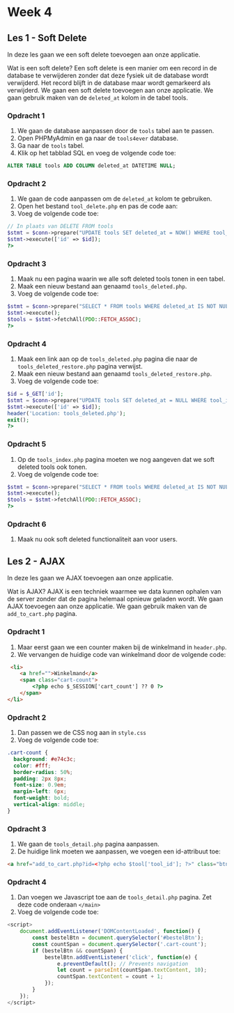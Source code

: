 # Week 4


## Les 1 - Soft Delete

In deze les gaan we een soft delete toevoegen aan onze applicatie.

Wat is een soft delete?
Een soft delete is een manier om een record in de database te verwijderen zonder dat deze fysiek uit de database wordt verwijderd.
Het record blijft in de database maar wordt gemarkeerd als verwijderd.
We gaan een soft delete toevoegen aan onze applicatie.
We gaan gebruik maken van de `deleted_at` kolom in de tabel tools.


### Opdracht 1

1. We gaan de database aanpassen door de `tools` tabel aan te passen.
2. Open PHPMyAdmin en ga naar de `tools4ever` database.
3. Ga naar de `tools` tabel.
4. Klik op het tabblad SQL en voeg de volgende code toe:

```sql
ALTER TABLE tools ADD COLUMN deleted_at DATETIME NULL;
```

### Opdracht 2

1. We gaan de code aanpassen om de `deleted_at` kolom te gebruiken.
2. Open het bestand `tool_delete.php` en pas de code aan:
3. Voeg de volgende code toe:

```php
// In plaats van DELETE FROM tools
$stmt = $conn->prepare("UPDATE tools SET deleted_at = NOW() WHERE tool_id = :id");
$stmt->execute(['id' => $id]);
?>
```

### Opdracht 3

1. Maak nu een pagina waarin we alle soft deleted tools tonen in een tabel.
2. Maak een nieuw bestand aan genaamd `tools_deleted.php`.
3. Voeg de volgende code toe:

```php
$stmt = $conn->prepare("SELECT * FROM tools WHERE deleted_at IS NOT NULL");
$stmt->execute();
$tools = $stmt->fetchAll(PDO::FETCH_ASSOC);
?>
```

### Opdracht 4

1. Maak een link aan op de `tools_deleted.php` pagina die naar de `tools_deleted_restore.php` pagina verwijst.
2. Maak een nieuw bestand aan genaamd `tools_deleted_restore.php`.
3. Voeg de volgende code toe:

```php
$id = $_GET['id'];
$stmt = $conn->prepare("UPDATE tools SET deleted_at = NULL WHERE tool_id = :id");
$stmt->execute(['id' => $id]);
header('Location: tools_deleted.php');
exit();
?>
```

### Opdracht 5

1. Op de `tools_index.php` pagina moeten we nog aangeven dat we soft deleted tools ook tonen.
2. Voeg de volgende code toe:

```php
$stmt = $conn->prepare("SELECT * FROM tools WHERE deleted_at IS NOT NULL");
$stmt->execute();
$tools = $stmt->fetchAll(PDO::FETCH_ASSOC);
?>
```



### Opdracht 6

1. Maak nu ook soft deleted functionaliteit aan voor users.


## Les 2 - AJAX

In deze les gaan we AJAX toevoegen aan onze applicatie.

Wat is AJAX?
AJAX is een techniek waarmee we data kunnen ophalen van de server zonder dat de pagina helemaal opnieuw geladen wordt.
We gaan AJAX toevoegen aan onze applicatie.
We gaan gebruik maken van de `add_to_cart.php` pagina.


### Opdracht 1

1. Maar eerst gaan we een counter maken bij de winkelmand in `header.php`.
2. We vervangen de huidige code van winkelmand door de volgende code:
```html
 <li>
    <a href="">Winkelmand</a>
    <span class="cart-count">
        <?php echo $_SESSION['cart_count'] ?? 0 ?>
    </span>
</li>   
```

### Opdracht 2

1. Dan passen we de CSS nog aan in `style.css`
2. Voeg de volgende code toe:

```css
.cart-count {
  background: #e74c3c;
  color: #fff;
  border-radius: 50%;
  padding: 2px 8px;
  font-size: 0.9em;
  margin-left: 6px;
  font-weight: bold;
  vertical-align: middle;
}
```

### Opdracht 3
1. We gaan de `tools_detail.php` pagina aanpassen.
2. De huidige link moeten we aanpassen, we voegen een id-attribuut toe:
```html
<a href="add_to_cart.php?id=<?php echo $tool['tool_id']; ?>" class="btn" id="bestelBtn">Bestel</a>
```

### Opdracht 4

1. Dan voegen we Javascript toe aan de `tools_detail.php` pagina. Zet deze code onderaan `</main>`
2. Voeg de volgende code toe:

```javascript
<script>
    document.addEventListener('DOMContentLoaded', function() {
        const bestelBtn = document.querySelector('#bestelBtn');
        const countSpan = document.querySelector('.cart-count');
        if (bestelBtn && countSpan) {
            bestelBtn.addEventListener('click', function(e) {
                e.preventDefault(); // Prevents navigation
                let count = parseInt(countSpan.textContent, 10);
                countSpan.textContent = count + 1;
            });
        }
    });
</script>
```



